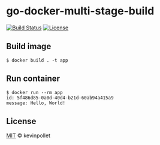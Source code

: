# go-docker-multi-stage-build

[![Build Status](https://github.com/kevinpollet/go-docker-multi-stage-build/workflows/build/badge.svg)](https://github.com/kevinpollet/go-docker-multi-stage-build/actions)
[![License](https://img.shields.io/badge/license-MIT-blue.svg)](./LICENSE.md)

## Build image

```shell
$ docker build . -t app
```

## Run container

```shell
$ docker run --rm app
id: 5f486d85-0a0d-40d4-b21d-60ab94a415a9
message: Hello, World!

```

## License

[MIT](./LICENSE.md) © kevinpollet
